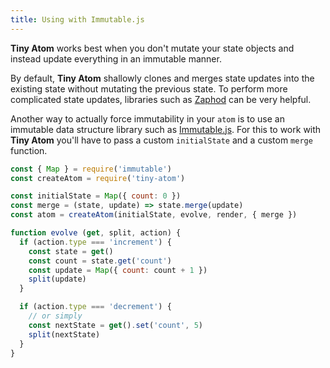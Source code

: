 ```yaml
---
title: Using with Immutable.js
---
```


**Tiny Atom** works best when you don't mutate your state objects and instead update everything in an immutable manner.

By default, **Tiny Atom** shallowly clones and merges state updates into the existing state without mutating the previous state. To perform more complicated state updates, libraries such as [Zaphod](/using-with-zaphod) can be very helpful.

Another way to actually force immutability in your `atom` is to use an immutable data structure library such as [Immutable.js](https://facebook.github.io/immutable-js/). For this to work with **Tiny Atom** you'll have to pass a custom `initialState` and a custom `merge` function.

```js
const { Map } = require('immutable')
const createAtom = require('tiny-atom')

const initialState = Map({ count: 0 })
const merge = (state, update) => state.merge(update)
const atom = createAtom(initialState, evolve, render, { merge })

function evolve (get, split, action) {
  if (action.type === 'increment') {
    const state = get()
    const count = state.get('count')
    const update = Map({ count: count + 1 })
    split(update)
  }

  if (action.type === 'decrement') {
    // or simply
    const nextState = get().set('count', 5)
    split(nextState)
  }
}
```
